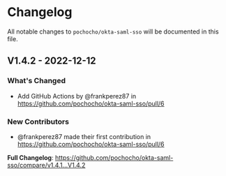 # Changelog

All notable changes to `pochocho/okta-saml-sso` will be documented in this file.

## V1.4.2 - 2022-12-12

### What's Changed

- Add GitHub Actions by @frankperez87 in https://github.com/pochocho/okta-saml-sso/pull/6

### New Contributors

- @frankperez87 made their first contribution in https://github.com/pochocho/okta-saml-sso/pull/6

**Full Changelog**: https://github.com/pochocho/okta-saml-sso/compare/v1.4.1...V1.4.2
